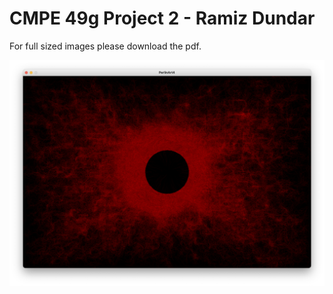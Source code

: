 # CMPE 49g Project 2 - Ramiz Dundar

For full sized images please download the pdf.

![alt text](https://github.com/ramizdundar/cmpe49g-project2/blob/main/red_devil.png?raw=true)

